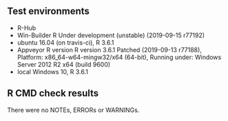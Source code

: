 ## Test environments
* R-Hub
* Win-Builder R Under development (unstable) (2019-09-15 r77192)
* ubuntu 16.04 (on travis-ci), R 3.6.1
* Appveyor R version R version 3.6.1 Patched (2019-09-13 r77188), Platform: x86_64-w64-mingw32/x64 (64-bit), Running under: Windows Server 2012 R2 x64 (build 9600)
* local Windows 10, R 3.6.1

## R CMD check results
There were no NOTEs, ERRORs or WARNINGs. 
